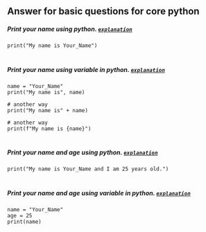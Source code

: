 ## Answer for basic questions for core python


##### Print your name using python. [`explanation`][1]

    print("My name is Your_Name")

#
##### Print your name using variable in python. [`explanation`][1]

    name = "Your_Name"
    print("My name is", name)
    
    # another way
    print("My name is" + name)
    
    # another way
    print(f"My name is {name}")
    
#
##### Print your name and age using python. [`explanation`][1]

    print("My name is Your_Name and I am 25 years old.")
    
#    
##### Print your name and age using variable in python. [`explanation`][1]

    name = "Your_Name"
    age = 25
    print(name)



[1]: ../explanation
[1]: ../explanation
[1]: ../explanation
[1]: ../explanation
[1]: ../explanation